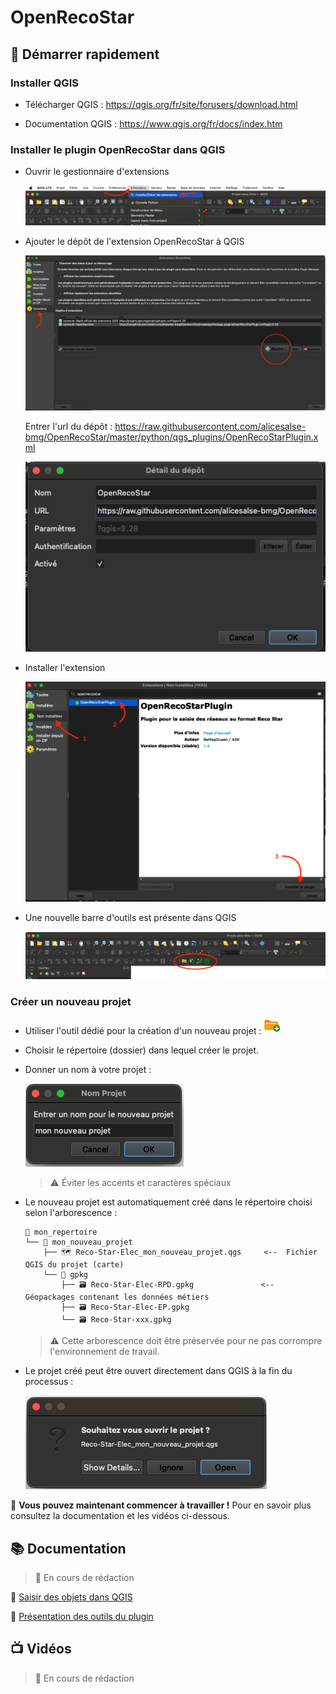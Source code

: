 # OpenRecoStar

## 🚀 Démarrer rapidement

### Installer QGIS

* Télécharger QGIS : https://qgis.org/fr/site/forusers/download.html

* Documentation QGIS : https://www.qgis.org/fr/docs/index.htm


### Installer le plugin OpenRecoStar dans QGIS

* Ouvrir le gestionnaire d'extensions

  ![img](./img/gestion-extension.png)


* Ajouter le dépôt de l'extension OpenRecoStar à QGIS

  ![img](./img/depot-extension-1.png)

  Entrer l'url du dépôt : https://raw.githubusercontent.com/alicesalse-bmg/OpenRecoStar/master/python/qgs_plugins/OpenRecoStarPlugin.xml

  ![img](./img/depot-extension-2.png)

* Installer l'extension

  ![img](./img/install-extension1.png)

* Une nouvelle barre d'outils est présente dans QGIS

  ![img](./img/barre-outils.png)


### Créer un nouveau projet

* Utiliser l'outil dédié pour la création d'un nouveau projet : <img src="https://github.com/alicesalse-bmg/OpenRecoStarPlugin/raw/master/icons/NewProjet.png"  width="25">

* Choisir le répertoire (dossier) dans lequel créer le projet.

* Donner un nom à votre projet :

  ![img](./img/nommer-new-projet.png)

  > ⚠️  Éviter les accents et caractères spéciaux

* Le nouveau projet est automatiquement créé dans le répertoire choisi selon l'arborescence :

  ```
  📁 mon_repertoire
  └── 📁 mon_nouveau_projet
      ├── 🗺 Reco-Star-Elec_mon_nouveau_projet.qgs     <--  Fichier QGIS du projet (carte)
      └── 📁 gpkg
          ├── 🗃 Reco-Star-Elec-RPD.gpkg               <--  Géopackages contenant les données métiers
          ├── 🗃 Reco-Star-Elec-EP.gpkg
          └── 🗃 Reco-Star-xxx.gpkg
  ```

  > ⚠️  Cette arborescence doit être préservée pour ne pas corrompre l'environnement de travail.

* Le projet créé peut être ouvert directement dans QGIS à la fin du processus :

  ![img](./img/ouvrir-new-projet.png)


🎉 __Vous pouvez maintenant commencer à travailler !__
Pour en savoir plus consultez la documentation et les vidéos ci-dessous.

## 📚 Documentation

> 🚧 En cours de rédaction

📖 [Saisir des objets dans QGIS](./doc/Saisie-Qgis.md#saisir-des-objets-dans-qgis)

📖 [Présentation des outils du plugin](./doc/Outils_du_plugin.md#présentation-du-plugin-qgis)

## 📺 Vidéos

> 🚧 En cours de rédaction
